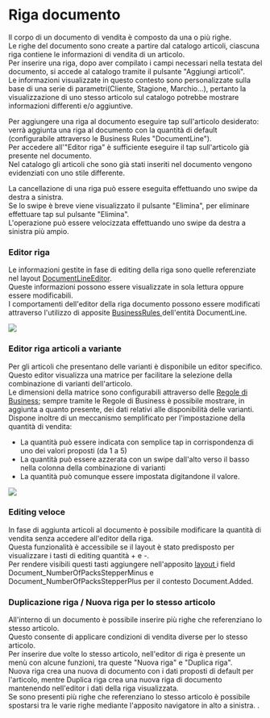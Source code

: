 # Riga documento

Il corpo di un documento di vendita è composto da una o più righe.\
Le righe del documento sono create a partire dal catalogo articoli, ciascuna riga contiene le informazioni di vendita di un articolo.\
Per inserire una riga, dopo aver compilato i campi necessari nella testata del documento, si accede al catalogo tramite il pulsante "Aggiungi articoli".\
Le informazioni visualizzate in questo contesto sono personalizzate sulla base di una serie di parametri(Cliente, Stagione, Marchio...), pertanto la visualizzazione di uno stesso articolo sul catalogo potrebbe mostrare informazioni differenti e/o aggiuntive.

Per aggiungere una riga al documento eseguire tap sull'articolo desiderato: verrà aggiunta una riga al documento con la quantità di default (configurabile attraverso le Business Rules "DocumentLine").\
Per accedere all'"Editor riga" è sufficiente eseguire il tap sull'articolo già presente nel documento.\
Nel catalogo gli articoli che sono già stati inseriti nel documento vengono evidenziati con uno stile differente.

La cancellazione di una riga può essere eseguita effettuando uno swipe da destra a sinistra. \
Se lo swipe è breve viene visualizzato il pulsante "Elimina", per eliminare effettuare tap sul pulsante "Elimina".\
L'operazione può essere velocizzata effettuando uno swipe da destra a sinistra più ampio.

### Editor riga

Le informazioni gestite in fase di editing della riga sono quelle referenziate nel layout [DocumentLineEditor](../../interfaccia-utente/sfa/layout/list/documentlineeditorcontext.md).\
Queste informazioni possono essere visualizzate in sola lettura oppure essere modificabili.\
I comportamenti dell'editor della riga documento possono essere modificati attraverso l'utilizzo di apposite [BusinessRules ](../../impostazioni/business-rules/)dell'entità DocumentLine.

![](../../.gitbook/assets/simulator-screen-shot-ipad-6th-generation-2019-08-07-at-14.42.03\_framed.png)

### Editor riga articoli a variante

Per gli articoli che presentano delle varianti è disponibile un editor specifico.\
Questo editor visualizza una matrice per facilitare la selezione della combinazione di varianti dell'articolo.\
Le dimensioni della matrice sono configurabili attraverso delle [Regole di Business](../../impostazioni/business-rules/); sempre tramite le Regole di Business è possibile mostrare, in aggiunta a quanto presente, dei dati relativi alle disponibilità delle varianti.\
Dispone inoltre di un meccanismo semplificato per l'impostazione della quantità di vendita:

* La quantità può essere indicata con semplice tap in corrispondenza di uno dei valori proposti (da 1 a 5)
* La quantità può essere azzerata con un swipe dall'alto verso il basso nella colonna della combinazione di varianti
* La quantità può comunque essere impostata digitandone il valore.&#x20;

![](../../.gitbook/assets/simulator-screen-shot-ipad-6th-generation-2019-08-07-at-18.01.24\_framed.png)

### Editing veloce

In fase di aggiunta articoli al documento è possibile modificare la quantità di vendita senza accedere all'editor della riga.\
Questa funzionalità è accessibile se il layout è stato predisposto per visualizzare i tasti di editing quantità + e -.\
Per rendere visibili questi tasti aggiungere nell'apposito [layout ](../../interfaccia-utente/sfa/layout/list/itemssearchcontext.md)i field Document\_NumberOfPacksStepperMinus e Document\_NumberOfPacksStepperPlus per il contesto Document.Added.&#x20;

### Duplicazione riga / Nuova riga per lo stesso articolo

All'interno di un documento è possibile inserire più righe che referenziano lo stesso articolo.\
Questo consente di applicare condizioni di vendita diverse per lo stesso articolo.\
Per inserire due volte lo stesso articolo, nell'editor di riga è presente un menù con alcune funzioni, tra queste "Nuova riga" e "Duplica riga".\
Nuova riga crea una nuova di documento con i dati proposti di default per l'articolo, mentre Duplica riga crea una nuova riga di documento mantenendo nell'editor i dati della riga visualizzata.\
Se sono presenti più righe che referenziano lo stesso articolo è possibile spostarsi tra le varie righe mediante l'apposito navigatore in alto a sinistra.
.